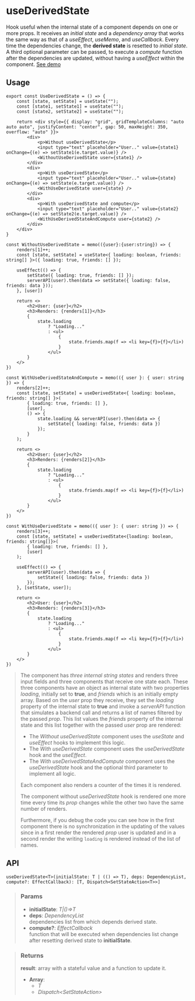 # useDerivedState
Hook useful when the internal state of a component depends on one or more props. It receives an _initial state_ and a _dependency array_ that works the same way as that of a _useEffect_, _useMemo_, and _useCallback_. Every time the dependencies change, the __derived state__ is resetted to _initial state_. A third optional parameter can be passed, to execute a _compute_ function after the dependencies are updated, without having a _useEffect_ within the component. [See demo](https://react-tools.ndria.dev/#/hooks/state/useDerivedState)

## Usage

```tsx
export const UseDerivedState = () => {
	const [state, setState] = useState("");
	const [state1, setState1] = useState("");
	const [state2, setState2] = useState("");

	return <div style={{ display: "grid", gridTemplateColumns: "auto auto auto", justifyContent: "center", gap: 50, maxHeight: 350, overflow: "auto" }}>
		<div>
			<p>Without useDerivedState</p>
			<input type="text" placeholder="User.." value={state1} onChange={(e) => setState1(e.target.value)} />
			<WithoutUseDerivedState user={state1} />
		</div>
		<div>
			<p>With useDerivedState</p>
			<input type="text" placeholder="User.." value={state} onChange={(e) => setState(e.target.value)} />
			<WithUseDerivedState user={state} />
		</div>
		<div>
			<p>With useDerivedState and compute</p>
			<input type="text" placeholder="User.." value={state2} onChange={(e) => setState2(e.target.value)} />
			<WithUseDerivedStateAndCompute user={state2} />
		</div>
	</div>
}

const WithoutUseDerivedState = memo(({user}:{user:string}) => {
	renders[1]++;
	const [state, setState] = useState<{ loading: boolean, friends: string[] }>({ loading: true, friends: [] });

	useEffect(() => {
		setState({ loading: true, friends: [] });
		serverAPI(user).then(data => setState({ loading: false, friends: data }));
	}, [user])

	return <>
		<h2>User: {user}</h2>
		<h3>Renders: {renders[1]}</h3>
		{
			state.loading
				? "Loading..."
				: <ul>
					{
						state.friends.map(f => <li key={f}>{f}</li>)
					}
				</ul>
		}
	</>
})

const WithUseDerivedStateAndCompute = memo(({ user }: { user: string }) => {
	renders[2]++;
	const [state, setState] = useDerivedState<{ loading: boolean, friends: string[] }>(
		{ loading: true, friends: [] },
		[user],
		() => {
			state.loading && serverAPI(user).then(data => {
				setState({ loading: false, friends: data })
			});
		}
	);

	return <>
		<h2>User: {user}</h2>
		<h3>Renders: {renders[2]}</h3>
		{
			state.loading
				? "Loading..."
				: <ul>
					{
						state.friends.map(f => <li key={f}>{f}</li>)
					}
				</ul>
		}
	</>
})

const WithUseDerivedState = memo(({ user }: { user: string }) => {
	renders[3]++;
	const [state, setState] = useDerivedState<{loading: boolean, friends: string[]}>(
		{ loading: true, friends: [] },
		[user]
	);

	useEffect(() => {
		serverAPI(user).then(data => {
			setState({ loading: false, friends: data })
		});
	}, [setState, user]);

	return <>
		<h2>User: {user}</h2>
		<h3>Renders: {renders[3]}</h3>
		{
			state.loading
				? "Loading..."
				: <ul>
					{
						state.friends.map(f => <li key={f}>{f}</li>)
					}
				</ul>
		}
	</>
})
```

> The component has _three internal string states_ and renders three input fields and three components that receive one state each. These three components have an object as internal state with two properties _loading_, initially set to __true__, and _friends_ which is an initially empty array.
> Based on the _user_ prop they receive, they set the _loading_ property of the internal state to __true__ and invoke a _serverAPI_ function that simulates a backend call and returns a list of names filtered by the passed _prop_. This list values the _friends_ property of the internal state and this list together with the passed _user_ prop are rendered:
> - The _Without useDerivedState_ component uses the _useState_ and _useEffect_ hooks to implement this logic.
> - The _With useDerivedState_ component uses the _useDerivedState_ hook and the _useEffect_.
> - The _With useDerivedStateAndCompute_ component uses the _useDerivedState_ hook and the optional third parameter to implement all logic.
> 
> Each component also renders a counter of the times it is rendered.
> 
> The component without _useDerivedState_ hook is rendered one more time every time its _prop_ changes while the other two have the same number of renders.
> 
> Furthermore, if you debug the code you can see how in the first component there is no synchronization in the updating of the values since in a first render the rendered _prop_ user is updated and in a second render the writing `loading` is rendered instead of the list of names.


## API

```tsx
useDerivedState<T>(initialState: T | (() => T), deps: DependencyList, compute?: EffectCallback): [T, Dispatch<SetStateAction<T>>]
```


> ### Params
>
> - __initialState__: _T|()=>T_
> - __deps__: _DependencyList_  
dependencies list from which depends derived state.
> - __compute?__: _EffectCallback_  
function that will be executed when dependencies list change after resetting derived state to __initialState__.
>



> ### Returns
>
> __result__: array with a stateful value and a function to update it.
> - __Array__:  
>     - _T_  
>     - _Dispatch<SetStateAction<T>>_  
>